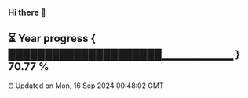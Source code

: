 ### Hi there 👋
⏳ Year progress { █████████████████████▁▁▁▁▁▁▁▁▁ } 70.77 %
---
⏰ Updated on Mon, 16 Sep 2024 00:48:02 GMT

